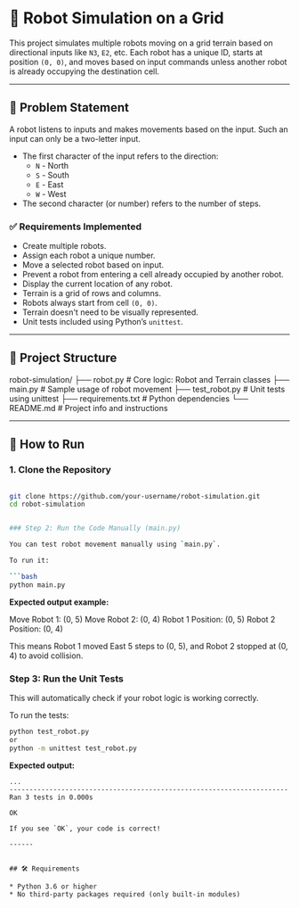 # 🤖 Robot Simulation on a Grid

This project simulates multiple robots moving on a grid terrain based on directional inputs like `N3`, `E2`, etc. Each robot has a unique ID, starts at position `(0, 0)`, and moves based on input commands unless another robot is already occupying the destination cell.

---

## 📌 Problem Statement

A robot listens to inputs and makes movements based on the input. Such an input can only be a two-letter input.

- The first character of the input refers to the direction:
  - `N` - North
  - `S` - South
  - `E` - East
  - `W` - West
- The second character (or number) refers to the number of steps.

### ✅ Requirements Implemented

- Create multiple robots.
- Assign each robot a unique number.
- Move a selected robot based on input.
- Prevent a robot from entering a cell already occupied by another robot.
- Display the current location of any robot.
- Terrain is a grid of rows and columns.
- Robots always start from cell `(0, 0)`.
- Terrain doesn't need to be visually represented.
- Unit tests included using Python’s `unittest`.

---

## 📁 Project Structure

robot-simulation/
├── robot.py # Core logic: Robot and Terrain classes
├── main.py # Sample usage of robot movement
├── test_robot.py # Unit tests using unittest
├── requirements.txt # Python dependencies
└── README.md # Project info and instructions



---

## 🚀 How to Run

### 1. Clone the Repository

```bash

git clone https://github.com/your-username/robot-simulation.git
cd robot-simulation


### Step 2: Run the Code Manually (main.py)

You can test robot movement manually using `main.py`.

To run it:

```bash
python main.py
```

**Expected output example:**

Move Robot 1: (0, 5)
Move Robot 2: (0, 4)
Robot 1 Position: (0, 5)
Robot 2 Position: (0, 4)

This means Robot 1 moved East 5 steps to (0, 5), and Robot 2 stopped at (0, 4) to avoid collision.


### Step 3: Run the Unit Tests

This will automatically check if your robot logic is working correctly.

To run the tests:

```bash
python test_robot.py 
or
python -m unittest test_robot.py


```

**Expected output:**

```
...
----------------------------------------------------------------------
Ran 3 tests in 0.000s

OK

If you see `OK`, your code is correct!

------


## 🛠 Requirements

* Python 3.6 or higher
* No third-party packages required (only built-in modules)
